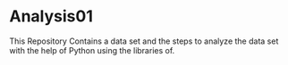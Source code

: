# Analysis01
This Repository Contains a data set and the steps to analyze the data set with the help of Python using the libraries of.
